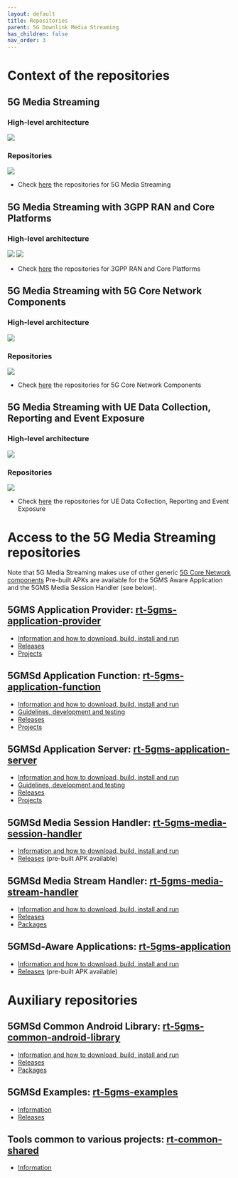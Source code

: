 ```yaml
---
layout: default
title: Repositories
parent: 5G Downlink Media Streaming
has_children: false
nav_order: 3
---
```

# Context of the repositories

## 5G Media Streaming

### High-level architecture
<img src="../../../assets/images/projects/5gms_diagram.png">

### Repositories
<img src="../../../assets/images/projects/5gms_repos.png">

 * Check [here](./repositories.html#access-to-the-5g-media-streaming) the repositories for 5G Media Streaming

## 5G Media Streaming with 3GPP RAN and Core Platforms

### High-level architecture

<img src="../../../assets/images/projects/5gms_diagram.png">

<img src="../../../assets/images/projects/5gms_repos.png">

 * Check [here](../3gpp-ran-and-core-platforms/repositories.html#access-to-the-relevant-repositories) the repositories for 3GPP RAN and Core Platforms

## 5G Media Streaming with 5G Core Network Components

### High-level architecture

<img src="../../../assets/images/projects/5gms_diagram.png">

### Repositories

<img src="../../../assets/images/projects/5gms_repos.png">

 * Check [here](../5g-core-network-components/repositories.html#access-to-the-relevant-repositories) the repositories for 5G Core Network Components

## 5G Media Streaming with UE Data Collection, Reporting and Event Exposure

### High-level architecture

<img src="../../../assets/images/projects/5gms_diagram.png">

### Repositories

<img src="../../../assets/images/projects/5gms_repos.png">

 * Check [here](../ue-data-collection-reporting-exposure/repositories.html#access-to-the-relevant-repositories) the repositories for UE Data Collection, Reporting and Event Exposure

# Access to the 5G Media Streaming repositories

Note that 5G Media Streaming makes use of other generic [5G Core Network components](https://5g-mag.github.io/Getting-Started/pages/5g-core-network-components/)
Pre-built APKs are available for the 5GMS Aware Application and the 5GMS Media Session Handler (see below).

## 5GMS Application Provider: [rt-5gms-application-provider](https://github.com/5G-MAG/rt-5gms-application-provider)
* [Information and how to download, build, install and run](https://github.com/5G-MAG/rt-5gms-application-provider#readme)
* [Releases](https://github.com/5G-MAG/rt-5gms-application-provider/releases)
* [Projects](https://github.com/5G-MAG/rt-5gms-application-provider/projects?query=is%3Aopen)

## 5GMSd Application Function: [rt-5gms-application-function](https://github.com/5G-MAG/rt-5gms-application-function)
* [Information and how to download, build, install and run](https://github.com/5G-MAG/rt-5gms-application-function#readme)
* [Guidelines, development and testing](https://github.com/5G-MAG/rt-5gms-application-function/wiki)
* [Releases](https://github.com/5G-MAG/rt-5gms-application-function/releases)
* [Projects](https://github.com/5G-MAG/rt-5gms-application-function/projects?query=is%3Aopen)

## 5GMSd Application Server: [rt-5gms-application-server](https://github.com/5G-MAG/rt-5gms-application-server)
* [Information and how to download, build, install and run](https://github.com/5G-MAG/rt-5gms-application-server#readme)
* [Guidelines, development and testing](https://github.com/5G-MAG/rt-5gms-application-server/wiki)
* [Releases](https://github.com/5G-MAG/rt-5gms-application-server/releases)
* [Projects](https://github.com/5G-MAG/rt-5gms-application-server/projects?query=is%3Aopen)

## 5GMSd Media Session Handler: [rt-5gms-media-session-handler](https://github.com/5G-MAG/rt-5gms-media-session-handler)
* [Information and how to download, build, install and run](https://github.com/5G-MAG/rt-5gms-media-session-handler#readme)
* [Releases](https://github.com/5G-MAG/rt-5gms-media-session-handler/releases) (pre-built APK available)

## 5GMSd Media Stream Handler: [rt-5gms-media-stream-handler](https://github.com/5G-MAG/rt-5gms-media-stream-handler)
* [Information and how to download, build, install and run](https://github.com/5G-MAG/rt-5gms-media-stream-handler#readme)
* [Releases](https://github.com/5G-MAG/rt-5gms-media-stream-handler/releases)
* [Packages](https://github.com/orgs/5G-MAG/packages?repo_name=rt-5gms-media-stream-handler)

## 5GMSd-Aware Applications: [rt-5gms-application](https://github.com/5G-MAG/rt-5gms-application)
* [Information and how to download, build, install and run](https://github.com/5G-MAG/rt-5gms-application#readme)
* [Releases](https://github.com/5G-MAG/rt-5gms-application/releases) (pre-built APK available)

# Auxiliary repositories

## 5GMSd Common Android Library: [rt-5gms-common-android-library](https://github.com/5G-MAG/rt-5gms-common-android-library)
* [Information and how to download, build, install and run](https://github.com/5G-MAG/rt-5gms-common-android-library#readme)
* [Releases](https://github.com/5G-MAG/rt-5gms-common-android-library/releases)
* [Packages](https://github.com/orgs/5G-MAG/packages?repo_name=rt-5gms-common-android-library)

## 5GMSd Examples: [rt-5gms-examples](https://github.com/5G-MAG/rt-5gms-examples)
* [Information](https://github.com/5G-MAG/rt-5gms-examples#readme)
* [Releases](https://github.com/5G-MAG/rt-5gms-examples/releases)

## Tools common to various projects: [rt-common-shared](https://github.com/5G-MAG/rt-common-shared)
* [Information](https://github.com/5G-MAG/rt-common-shared#readme)
